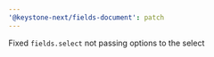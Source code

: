 ```yaml
---
'@keystone-next/fields-document': patch
---
```


Fixed `fields.select` not passing options to the select
